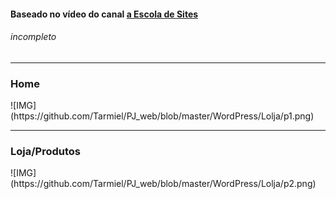 <h4>Baseado no vídeo do canal <a href="https://www.youtube.com/user/insufmental"> a Escola de Sites</a></h4>
<h6>incompleto</h6>

<hr>
<h3>Home</h3>
![IMG](https://github.com/Tarmiel/PJ_web/blob/master/WordPress/Lolja/p1.png)

<hr>
<h3>Loja/Produtos</h3>
![IMG](https://github.com/Tarmiel/PJ_web/blob/master/WordPress/Lolja/p2.png)
